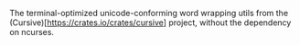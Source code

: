 The terminal-optimized unicode-conforming word wrapping utils from the (Cursive)[https://crates.io/crates/cursive] project, without the dependency on ncurses.

